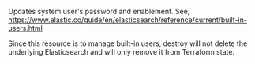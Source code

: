 Updates system user's password and enablement. See, https://www.elastic.co/guide/en/elasticsearch/reference/current/built-in-users.html

Since this resource is to manage built-in users, destroy will not delete the underlying Elasticsearch and will only remove it from Terraform state.

